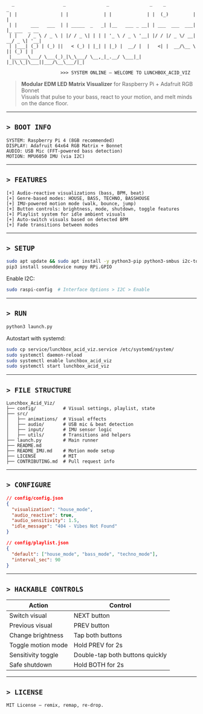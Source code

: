 
```
  _                  _               _               _    _           _             
 | |                | |             | |             | |  (_)         | |            
 | |     ___   ___  | | _____  _   _| |__   ___ _ __| | ___  ___  ___| |_ ___  _ __ 
 | |    / _ \ / _ \ | |/ / _ \| | | | '_ \ / _ \ '__| |/ / |/ _ \/ __| __/ _ \| '__|
 | |___| (_) | (_) ||   < (_) | |_| | |_) |  __/ |  |   <| |  __/\__ \ || (_) | |   
 |______\___/ \___(_)_|\_\___/ \__,_|_.__/ \___|_|  |_|\_\_|\___||___/\__\___/|_|   
                                                                                   
                    >>> SYSTEM ONLINE — WELCOME TO LUNCHBOX_ACID_VIZ
```

> **Modular EDM LED Matrix Visualizer** for Raspberry Pi + Adafruit RGB Bonnet  
> Visuals that pulse to your bass, react to your motion, and melt minds on the dance floor.

---

## `> BOOT INFO`

```plaintext
SYSTEM: Raspberry Pi 4 (8GB recommended)
DISPLAY: Adafruit 64x64 RGB Matrix + Bonnet
AUDIO: USB Mic (FFT-powered bass detection)
MOTION: MPU6050 IMU (via I2C)
```

---

## `> FEATURES`

```
[+] Audio-reactive visualizations (bass, BPM, beat)
[+] Genre-based modes: HOUSE, BASS, TECHNO, BASSHOUSE
[+] IMU-powered motion mode (walk, bounce, jump)
[+] Button controls: brightness, mode, shutdown, toggle features
[+] Playlist system for idle ambient visuals
[+] Auto-switch visuals based on detected BPM
[+] Fade transitions between modes
```

---

## `> SETUP`

```bash
sudo apt update && sudo apt install -y python3-pip python3-smbus i2c-tools build-essential git
pip3 install sounddevice numpy RPi.GPIO
```

Enable I2C:
```bash
sudo raspi-config  # Interface Options > I2C > Enable
```

---

## `> RUN`

```bash
python3 launch.py
```

Autostart with systemd:
```bash
sudo cp service/lunchbox_acid_viz.service /etc/systemd/system/
sudo systemctl daemon-reload
sudo systemctl enable lunchbox_acid_viz
sudo systemctl start lunchbox_acid_viz
```

---

## `> FILE STRUCTURE`

```
Lunchbox_Acid_Viz/
├── config/          # Visual settings, playlist, state
├── src/
│   ├── animations/  # Visual effects
│   ├── audio/       # USB mic & beat detection
│   ├── input/       # IMU sensor logic
│   ├── utils/       # Transitions and helpers
├── launch.py        # Main runner
├── README.md
├── README_IMU.md    # Motion mode setup
├── LICENSE          # MIT
├── CONTRIBUTING.md  # Pull request info
```

---

## `> CONFIGURE`

```json
// config/config.json
{
  "visualization": "house_mode",
  "audio_reactive": true,
  "audio_sensitivity": 1.5,
  "idle_message": "404 - Vibes Not Found"
}
```

```json
// config/playlist.json
{
  "default": ["house_mode", "bass_mode", "techno_mode"],
  "interval_sec": 90
}
```

---

## `> HACKABLE CONTROLS`

| Action                     | Control                          |
|----------------------------|----------------------------------|
| Switch visual              | NEXT button                      |
| Previous visual            | PREV button                      |
| Change brightness          | Tap both buttons                 |
| Toggle motion mode         | Hold PREV for 2s                 |
| Sensitivity toggle         | Double-tap both buttons quickly  |
| Safe shutdown              | Hold BOTH for 2s                 |

---

## `> LICENSE`

```plaintext
MIT License — remix, remap, re-drop.
```
